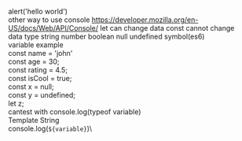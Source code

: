 alert('hello world')\
other way to use console https://developer.mozilla.org/en-US/docs/Web/API/Console/
let can change data const cannot change\
data type string number boolean null undefined symbol(es6)\
variable example\
const name = 'john'\
const age = 30;\
const rating = 4.5;\
const isCool = true;\
const x = null;\
const y = undefined;\
let z;\
cantest with console.log(typeof variable)\
Template String\
console.log(`${variable}`)\